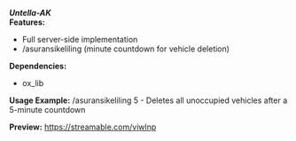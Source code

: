 ***Untella-AK***<br/>
**Features:**
- Full server-side implementation
- /asuransikeliling (minute countdown for vehicle deletion)

**Dependencies:**
- ox_lib

**Usage Example:**
/asuransikeliling 5 - Deletes all unoccupied vehicles after a 5-minute countdown

**Preview:** https://streamable.com/viwlnp
